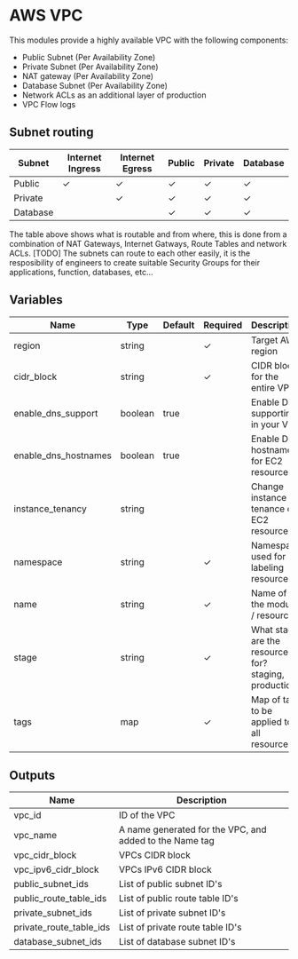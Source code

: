 # AWS VPC

This modules provide a highly available VPC with the following components:

- Public Subnet (Per Availability Zone)
- Private Subnet (Per Availability Zone)
- NAT gateway (Per Availability Zone)
- Database Subnet (Per Availability Zone)
- Network ACLs as an additional layer of production
- VPC Flow logs

## Subnet routing

| Subnet   | Internet Ingress | Internet Egress | Public | Private | Database |
| -------- | ---------------- | --------------- | ------ | ------- | -------- |
| Public   | ✓                | ✓               | ✓      | ✓       | ✓        |
| Private  |                  | ✓               | ✓      | ✓       | ✓        |
| Database |                  |                 | ✓      | ✓       | ✓        |

The table above shows what is routable and from where, this is done from a combination of NAT Gateways, Internet Gatways, Route Tables and network ACLs. [TODO] The subnets can route to each other easily, it is the resposibility of engineers to create suitable Security Groups for their applications, function, databases, etc...

## Variables

| Name                 | Type    | Default | Required | Description                                            |
| -------------------- | ------- | ------- | -------- | ------------------------------------------------------ |
| region               | string  |         | ✓        | Target AWS region                                      |
| cidr_block           | string  |         | ✓        | CIDR block for the entire VPC                          |
| enable_dns_support   | boolean | true    |          | Enable DNS supporting in your VPC                      |
| enable_dns_hostnames | boolean | true    |          | Enable DNS hostnames for EC2 resources                 |
| instance_tenancy     | string  |         |          | Change instance tenance of EC2 resources.              |
| namespace            | string  |         | ✓        | Namespace used for labeling resources                  |
| name                 | string  |         | ✓        | Name of the module / resources                         |
| stage                | string  |         | ✓        | What staga are the resources for? staging, production? |
| tags                 | map     |         | ✓        | Map of tags to be applied to all resources             |

## Outputs

| Name                    | Description                                             |
| ----------------------- | ------------------------------------------------------- |
| vpc_id                  | ID of the VPC                                           |
| vpc_name                | A name generated for the VPC, and added to the Name tag |
| vpc_cidr_block          | VPCs CIDR block                                         |
| vpc_ipv6_cidr_block     | VPCs IPv6 CIDR block                                    |
| public_subnet_ids       | List of public subnet ID's                              |
| public_route_table_ids  | List of public route table ID's                         |
| private_subnet_ids      | List of private subnet ID's                             |
| private_route_table_ids | List of private route table ID's                        |
| database_subnet_ids     | List of database subnet ID's                            |
